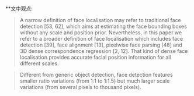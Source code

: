 
**文中观点:

> A narrow definition of face localisation may refer to traditional face detection [53, 62], which aims at estimating the face bounding boxes without any scale and position prior. Nevertheless, in this paper we refer to a broader definition of face localisation which includes face detection [39], face alignment [13], pixelwise face parsing [48] and 3D dense correspondence regression [2, 12]. That kind of dense face localisation provides accurate facial position information for all different scales.

> Different from generic object detection, face detection features smaller ratio variations (from 1:1 to 1:1.5) but much larger scale variations (from several pixels to thousand pixels).
